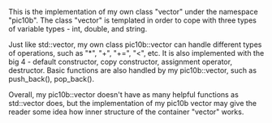 This is the implementation of my own class "vector" under the namespace "pic10b".
The class "vector" is templated in order to cope with three types of variable types - int, double, and string.

Just like std::vector, my own class pic10b::vector can handle different types of operations, such as "*", "+", "+=", "<", etc.
It is also implemented with the big 4 - default constructor, copy constructor, assignment operator, destructor.
Basic functions are also handled by my pic10b::vector, such as push_back(), pop_back().

Overall, my pic10b::vector doesn't have as many helpful functions as std::vector does, but the implementation of my pic10b vector may give the reader some idea how inner structure of the container "vector" works.


